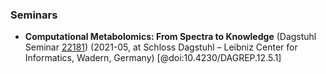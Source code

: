 ### Seminars

- **Computational Metabolomics: From Spectra to Knowledge** (Dagstuhl Seminar [22181](https://www.dagstuhl.de/en/programm/kalender/semhp/?semnr=22181)) (2021-05, at Schloss Dagstuhl – Leibniz Center for Informatics, Wadern, Germany) [@doi:10.4230/DAGREP.12.5.1] 

